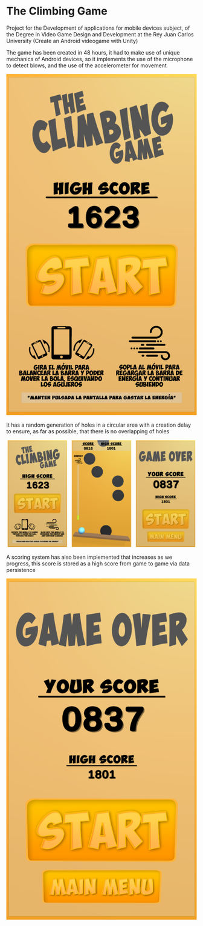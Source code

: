 # The Climbing Game
Project for the Development of applications for mobile devices subject, of the Degree in Video Game Design and Development at the Rey Juan Carlos University (Create an Android videogame with Unity)

The game has been created in 48 hours, it had to make use of unique mechanics of Android devices, so it implements the use of the microphone to detect blows, and the use of the accelerometer for movement

![Main menu](./Assets/Documents/Intro.png)

It has a random generation of holes in a circular area with a creation delay to ensure, as far as possible, that there is no overlapping of holes

![in-Game](./Assets/Documents/InGame.png)

A scoring system has also been implemented that increases as we progress, this score is stored as a high score from game to game via data persistence

![End menu](./Assets/Documents/End.png)
